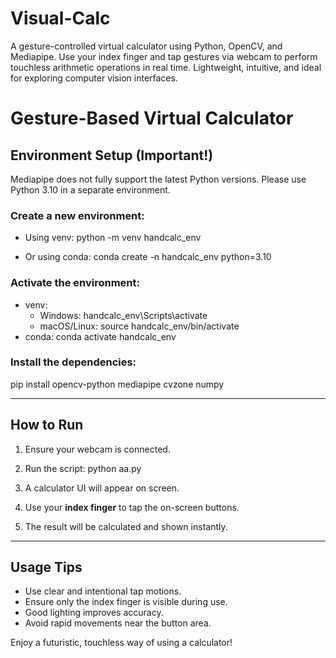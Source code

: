 # Visual-Calc
A gesture-controlled virtual calculator using Python, OpenCV, and Mediapipe. Use your index finger and tap gestures via webcam to perform touchless arithmetic operations in real time. Lightweight, intuitive, and ideal for exploring computer vision interfaces.

# Gesture-Based Virtual Calculator

## Environment Setup (Important!)
Mediapipe does not fully support the latest Python versions. Please use Python 3.10 in a separate environment.

### Create a new environment:
- Using venv:
  python -m venv handcalc_env

- Or using conda:
  conda create -n handcalc_env python=3.10

### Activate the environment:
- venv:
  - Windows: handcalc_env\Scripts\activate
  - macOS/Linux: source handcalc_env/bin/activate
- conda:
  conda activate handcalc_env

### Install the dependencies:
pip install opencv-python mediapipe cvzone numpy

---

## How to Run

1. Ensure your webcam is connected.
2. Run the script:
   python aa.py

3. A calculator UI will appear on screen.
4. Use your **index finger** to tap the on-screen buttons.
5. The result will be calculated and shown instantly.

---

## Usage Tips

- Use clear and intentional tap motions.
- Ensure only the index finger is visible during use.
- Good lighting improves accuracy.
- Avoid rapid movements near the button area.

Enjoy a futuristic, touchless way of using a calculator!
